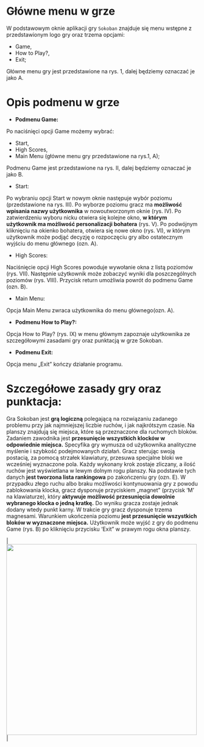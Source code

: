 # Główne menu w grze 

W podstawowym oknie aplikacji gry `Sokoban` znajduje się menu wstępne z przedstawionym logo gry oraz trzema opcjami:  

* Game, 
* How to Play?, 
* Exit; 

Główne menu gry jest przedstawione na rys. 1, dalej będziemy oznaczać je jako A. 

# Opis podmenu w grze 
* <b>Podmenu Game:</b>

Po naciśnięci opcji Game możemy wybrać:

* Start,  
* High Scores,  
* Main Menu (główne menu gry przedstawione na rys.1, A);  

Podmenu Game jest przedstawione na rys. II, dalej będziemy oznaczać je jako B. 

* Start:

Po wybraniu opcji Start w nowym oknie następuje wybór poziomu (przedstawione na rys. III). Po wyborze poziomu gracz ma <b>możliwość wpisania nazwy użytkownika</b> w nowoutworzonym oknie (rys. IV). Po zatwierdzeniu wyboru nicku otwiera się kolejne okno, <b>w którym użytkownik ma możliwość personalizacji bohatera</b> (rys. V). Po podwójnym kliknięciu na okienko bohatera, otwiera się nowe okno (rys. VI), w którym użytkownik może podjąć decyzję o rozpoczęciu gry albo ostatecznym wyjściu do menu głównego (ozn. A). 

* High Scores:

Naciśnięcie opcji High Scores powoduje wywołanie okna z listą poziomów (rys. VII). Następnie użytkownik może zobaczyć wyniki dla poszczególnych poziomów (rys. VIII). Przycisk return umożliwia powrót do podmenu Game (ozn. B). 

* Main Menu:

Opcja Main Menu zwraca użytkownika do menu głównego(ozn. A). 

* <b>Podmenu How to Play?: </b>

Opcja How to Play? (rys. IX) w menu głównym zapoznaje użytkownika ze szczegółowymi zasadami gry oraz punktacją w grze Sokoban. 

* <b>Podmenu Exit: </b>

Opcja menu „Exit” kończy działanie programu. 

# Szczegółowe zasady gry oraz punktacja: 

Gra Sokoban jest <b>grą logiczną</b> polegającą na rozwiązaniu zadanego problemu przy jak najmniejszej liczbie ruchów, i jak najkrótszym czasie. Na planszy znajdują się miejsca, które są przeznaczone dla ruchomych bloków. Zadaniem zawodnika jest <b>przesunięcie wszystkich klocków w odpowiednie miejsca.</b> Specyfika gry wymusza od użytkownika analityczne myślenie i szybkość podejmowanych działań. Gracz sterując swoją postacią, za pomocą strzałek klawiatury, przesuwa specjalne bloki we wcześniej wyznaczone pola. Każdy wykonany krok zostaje zliczany, a ilość ruchów jest wyświetlana w lewym dolnym rogu planszy. Na podstawie tych danych <b>jest tworzona lista rankingowa</b> po zakończeniu gry (ozn. E). W przypadku złego ruchu albo braku możliwości kontynuowania gry z powodu zablokowania klocka, gracz dysponuje przyciskiem „magnet” (przycisk ‘M’ na klawiaturze), który <b>aktywuje możliwość przesunięcia dowolnie wybranego klocka o jedną kratkę.</b> Do wyniku gracza zostaje jednak dodany wtedy punkt karny.  W trakcie gry gracz dysponuje trzema magnesami. Warunkiem ukończenia poziomu <b>jest przesunięcie wszystkich bloków w wyznaczone miejsca.</b> Użytkownik może wyjść z gry do podmenu Game (rys. B) po kliknięciu przycisku ‘Exit” w prawym rogu okna planszy.   


|<img src="images/30.png" width="500" height="500"> |
